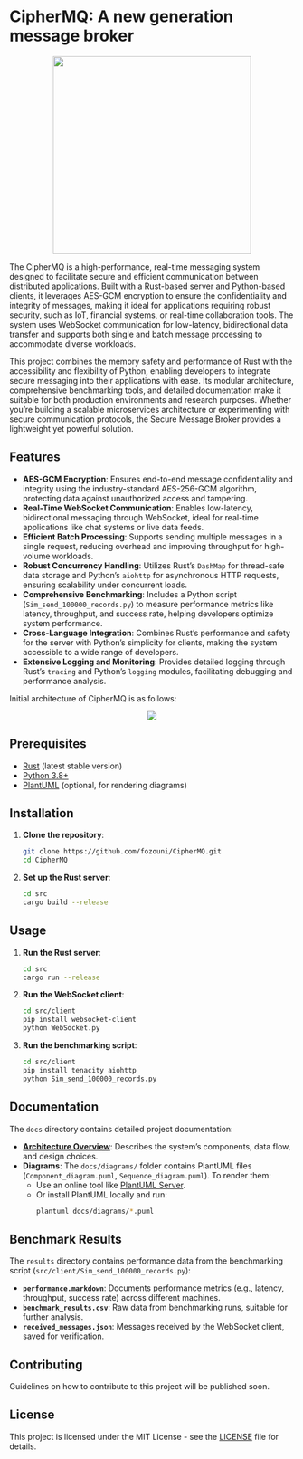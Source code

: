 # CipherMQ: A new generation message broker

<p align="center">
<img src="https://github.com/fozouni/CipherMQ/blob/main/docs/CipherMQ.jpg" width="350" height="350">
</p>

The CipherMQ is a high-performance, real-time messaging system designed to facilitate secure and efficient communication between distributed applications. Built with a Rust-based server and Python-based clients, it leverages AES-GCM encryption to ensure the confidentiality and integrity of messages, making it ideal for applications requiring robust security, such as IoT, financial systems, or real-time collaboration tools. The system uses WebSocket communication for low-latency, bidirectional data transfer and supports both single and batch message processing to accommodate diverse workloads.

This project combines the memory safety and performance of Rust with the accessibility and flexibility of Python, enabling developers to integrate secure messaging into their applications with ease. Its modular architecture, comprehensive benchmarking tools, and detailed documentation make it suitable for both production environments and research purposes. Whether you’re building a scalable microservices architecture or experimenting with secure communication protocols, the Secure Message Broker provides a lightweight yet powerful solution.

## Features

- **AES-GCM Encryption**: Ensures end-to-end message confidentiality and integrity using the industry-standard AES-256-GCM algorithm, protecting data against unauthorized access and tampering.
- **Real-Time WebSocket Communication**: Enables low-latency, bidirectional messaging through WebSocket, ideal for real-time applications like chat systems or live data feeds.
- **Efficient Batch Processing**: Supports sending multiple messages in a single request, reducing overhead and improving throughput for high-volume workloads.
- **Robust Concurrency Handling**: Utilizes Rust’s `DashMap` for thread-safe data storage and Python’s `aiohttp` for asynchronous HTTP requests, ensuring scalability under concurrent loads.
- **Comprehensive Benchmarking**: Includes a Python script (`Sim_send_100000_records.py`) to measure performance metrics like latency, throughput, and success rate, helping developers optimize system performance.
- **Cross-Language Integration**: Combines Rust’s performance and safety for the server with Python’s simplicity for clients, making the system accessible to a wide range of developers.
- **Extensive Logging and Monitoring**: Provides detailed logging through Rust’s `tracing` and Python’s `logging` modules, facilitating debugging and performance analysis.

Initial architecture of CipherMQ is as follows:

<p align="center">
<img src="https://github.com/fozouni/CipherMQ/blob/main/docs/diagrams/Component_diagram.png">
</p>


## Prerequisites

- [Rust](https://www.rust-lang.org/) (latest stable version)
- [Python 3.8+](https://www.python.org/)
- [PlantUML](https://plantuml.com/) (optional, for rendering diagrams)

## Installation

1. **Clone the repository**:
   ```bash
   git clone https://github.com/fozouni/CipherMQ.git
   cd CipherMQ
   ```

2. **Set up the Rust server**:
   
   ```bash
   cd src
   cargo build --release
   ```

## Usage

1. **Run the Rust server**:
   ```bash
   cd src
   cargo run --release
   ```

2. **Run the WebSocket client**:
   ```bash
   cd src/client
   pip install websocket-client
   python WebSocket.py
   ```

3. **Run the benchmarking script**:
   ```bash
   cd src/client
   pip install tenacity aiohttp
   python Sim_send_100000_records.py
   ```

## Documentation
The `docs` directory contains detailed project documentation:
- **[Architecture Overview](./docs/architecture.md)**: Describes the system’s components, data flow, and design choices.
- **Diagrams**: The `docs/diagrams/` folder contains PlantUML files (`Component_diagram.puml`, `Sequence_diagram.puml`). To render them:
  - Use an online tool like [PlantUML Server](http://www.plantuml.com/plantuml).
  - Or install PlantUML locally and run:
    ```bash
    plantuml docs/diagrams/*.puml
    ```

## Benchmark Results
The `results` directory contains performance data from the benchmarking script (`src/client/Sim_send_100000_records.py`):
- **`performance.markdown`**: Documents performance metrics (e.g., latency, throughput, success rate) across different machines.
- **`benchmark_results.csv`**: Raw data from benchmarking runs, suitable for further analysis.
- **`received_messages.json`**: Messages received by the WebSocket client, saved for verification.

## Contributing
Guidelines on how to contribute to this project will be published soon.

## License
This project is licensed under the MIT License - see the [LICENSE](LICENSE) file for details.
